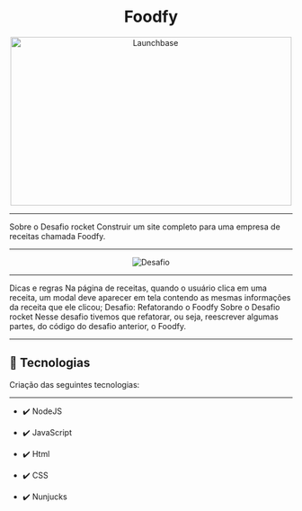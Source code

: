 <h1 align="center">
<br>
Foodfy
</h1>


<div align="center" >
  <img src="https://camo.githubusercontent.com/268b1344409fac98c4eeda520482b6910c4ddcba/68747470733a2f2f73746f726167652e676f6f676c65617069732e636f6d2f676f6c64656e2d77696e642f626f6f7463616d702d6c61756e6368626173652f6c6f676f2e706e67" height="300" width="500" align="center" alt="Launchbase" >
</div>


<hr />
Sobre o Desafio rocket
Construir um site completo para uma empresa de receitas chamada Foodfy.
<hr />

<div align="center" >
  <img src="https://user-images.githubusercontent.com/53954022/85406183-ccadea80-b537-11ea-88bc-882a1814d761.png" alt="Desafio">
</div>

<hr />
Dicas e regras
Na página de receitas, quando o usuário clica em uma receita, um modal deve aparecer em tela contendo as mesmas informações da receita que ele clicou;
Desafio: Refatorando o Foodfy
Sobre o Desafio rocket
Nesse desafio tivemos que refatorar, ou seja, reescrever algumas partes, do código do desafio anterior, o Foodfy.
<hr />

## 🚀 Tecnologias
Criação das seguintes tecnologias:
<hr />

- ✔️ NodeJS

- ✔️ JavaScript

- ✔️ Html

- ✔️ CSS

- ✔️ Nunjucks

